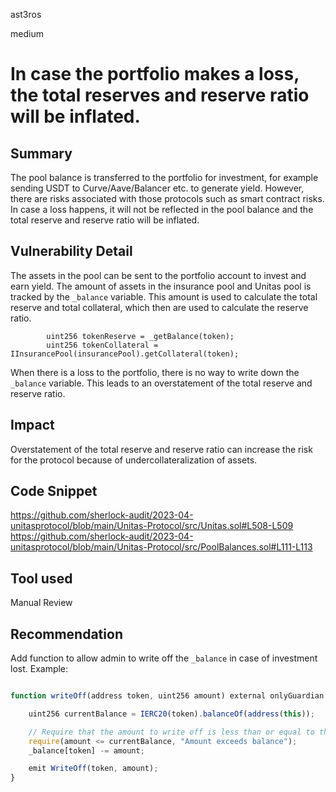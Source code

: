 ast3ros

medium

# In case the portfolio makes a loss, the total reserves and reserve ratio will be inflated.

## Summary  

The pool balance is transferred to the portfolio for investment, for example sending USDT to Curve/Aave/Balancer etc. to generate yield. However, there are risks associated with those protocols such as smart contract risks. In case a loss happens, it will not be reflected in the pool balance and the total reserve and reserve ratio will be inflated.

## Vulnerability Detail

The assets in the pool can be sent to the portfolio account to invest and earn yield. The amount of assets in the insurance pool and Unitas pool is tracked by the `_balance` variable. This amount is used to calculate the total reserve and total collateral, which then are used to calculate the reserve ratio.

            uint256 tokenReserve = _getBalance(token);
            uint256 tokenCollateral = IInsurancePool(insurancePool).getCollateral(token);

When there is a loss to the portfolio, there is no way to write down the `_balance` variable. This leads to an overstatement of the total reserve and reserve ratio.

## Impact

Overstatement of the total reserve and reserve ratio can increase the risk for the protocol because of undercollateralization of assets.

## Code Snippet

https://github.com/sherlock-audit/2023-04-unitasprotocol/blob/main/Unitas-Protocol/src/Unitas.sol#L508-L509
https://github.com/sherlock-audit/2023-04-unitasprotocol/blob/main/Unitas-Protocol/src/PoolBalances.sol#L111-L113

## Tool used

Manual Review

## Recommendation

Add function to allow admin to write off the `_balance` in case of investment lost. Example:

```javascript

function writeOff(address token, uint256 amount) external onlyGuardian {

    uint256 currentBalance = IERC20(token).balanceOf(address(this));

    // Require that the amount to write off is less than or equal to the current balance
    require(amount <= currentBalance, "Amount exceeds balance");
    _balance[token] -= amount;

    emit WriteOff(token, amount);
}

```
